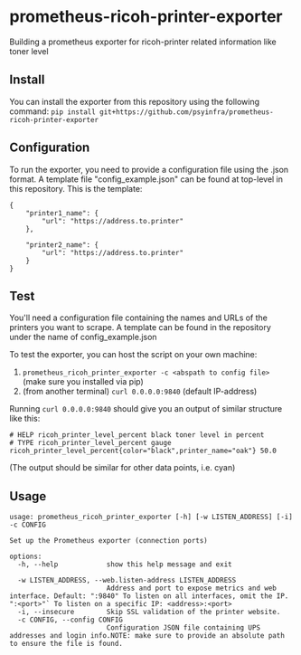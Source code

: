 # prometheus-ricoh-printer-exporter
Building a prometheus exporter for ricoh-printer related information like toner level

## Install
You can install the exporter from this repository using the following command:
`pip install git+https://github.com/psyinfra/prometheus-ricoh-printer-exporter`

## Configuration
To run the exporter, you need to provide a configuration file using the .json format.
A template file "config_example.json" can be found at top-level in this repository.
This is the template:

```
{
    "printer1_name": {
        "url": "https://address.to.printer"
    },

    "printer2_name": {
        "url": "https://address.to.printer"
    }
}
```

## Test
You'll need a configuration file containing the names and URLs of the printers you want to scrape.
A template can be found in the repository under the name of config_example.json

To test the exporter, you can host the script on your own machine:
  1. `prometheus_ricoh_printer_exporter -c <abspath to config file>` (make sure you installed via pip)
  2. (from another terminal) `curl 0.0.0.0:9840` (default IP-address)

Running `curl 0.0.0.0:9840` should give you an output of similar structure
like this:
```
# HELP ricoh_printer_level_percent black toner level in percent
# TYPE ricoh_printer_level_percent gauge
ricoh_printer_level_percent{color="black",printer_name="oak"} 50.0
```
(The output should be similar for other data points, i.e. cyan)

## Usage
```
usage: prometheus_ricoh_printer_exporter [-h] [-w LISTEN_ADDRESS] [-i] -c CONFIG

Set up the Prometheus exporter (connection ports)

options:
  -h, --help            show this help message and exit

  -w LISTEN_ADDRESS, --web.listen-address LISTEN_ADDRESS
                        Address and port to expose metrics and web interface. Default: ":9840" To listen on all interfaces, omit the IP. ":<port>"` To listen on a specific IP: <address>:<port>
  -i, --insecure        Skip SSL validation of the printer website.
  -c CONFIG, --config CONFIG
                        Configuration JSON file containing UPS addresses and login info.NOTE: make sure to provide an absolute path to ensure the file is found.
```
